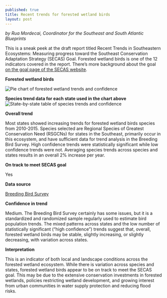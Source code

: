 ```yaml
---
published: true
title: Recent trends for forested wetland birds
layout: post
---
```


_by Rua Mordecai, Coordinator for the Southeast and South Atlantic Blueprints_

This is a sneak peek at the draft report titled Recent Trends in Southeastern Ecosystems: Measuring progress toward the Southeast Conservation Adaptation Strategy (SECAS) Goal. Forested wetland birds is one of the 12 indicators covered in the report. There’s more background about the goal [on the goal page of the SECAS website](http://secassoutheast.org/our-goal).

**Forested wetland birds**

![Pie chart of forested wetland trends and confidence]({{site.baseurl}}/images/forestedWetlandBirds_recentTrend-768x344.png)

<!--more-->

**Species trend data for each state used in the chart above**
![State-by-state table of species trends and confidence]({{site.baseurl}}/images/forestedWetlandBirds_recentTrend2-768x552.png)

**Overall trend**

Most states showed increasing trends for forested wetland birds species from 2010-2015. Species selected are Regional Species of Greatest Conservation Need (RSGCNs) for states in the Southeast, primarily occur in this ecosystem, and have sufficient data for trend analysis in the Breeding Bird Survey. High confidence trends were statistically significant while low confidence trends were not. Averaging species trends across species and states results in an overall 2% increase per year.

**On track to meet SECAS goal**

Yes

**Data source**

[Breeding Bird Survey](https://www.mbr-pwrc.usgs.gov/bbs/trend/tf15.shtml)

**Confidence in trend**

Medium. The Breeding Bird Survey certainly has some issues, but it is a standardized and randomized sample regularly used to estimate bird population trends. The mixed patterns across states and the low number of statistically significant (“high confidence”) trends suggest that, overall, forested wetland birds may be stable, slightly increasing, or slightly decreasing, with variation across states.

**Interpretation**

This is an indicator of both local and landscape conditions across the forested wetland ecosystem. While there is variation across species and states, forested wetland birds appear to be on track to meet the SECAS goal. This may be due to the extensive conservation investments in forested wetlands, policies restricting wetland development, and growing interest from urban communities in water supply protection and reducing flood risks.

